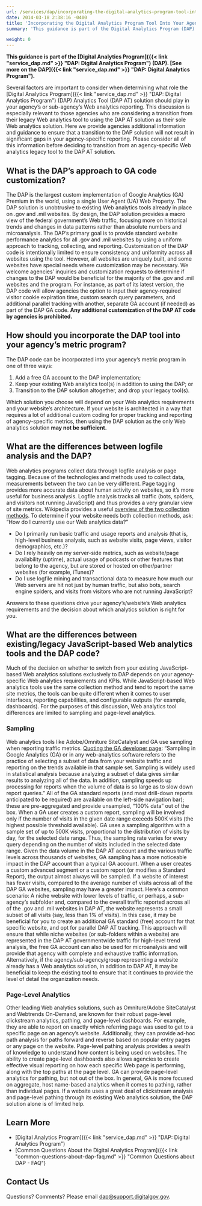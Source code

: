 ```yaml
---
url: /services/dap/incorporating-the-digital-analytics-program-tool-into-your-agencys-metric-program/
date: 2014-03-18 2:38:16 -0400
title: 'Incorporating the Digital Analytics Program Tool Into Your Agency&#8217;s Metric Program'
summary: 'This guidance is part of the Digital Analytics Program (DAP). See more on the DAP. Several factors are important to consider when determining what role the Digital Analytics Program (DAP) Analytics Tool (DAP AT) solution should play in your agency&rsquo;s or sub-agency&rsquo;s Web analytics reporting. This discussion is especially relevant to those agencies who are considering a transition from their legacy Web analytics tool to'

weight: 0
---
```


**This guidance is part of the [Digital Analytics Program]({{< link "service_dap.md" >}} "DAP: Digital Analytics Program") (DAP). [See more on the DAP]({{< link "service_dap.md" >}} "DAP: Digital Analytics Program").**

Several factors are important to consider when determining what role the [Digital Analytics Program]({{< link "service_dap.md" >}} "DAP: Digital Analytics Program") (DAP) Analytics Tool (DAP AT) solution should play in your agency’s or sub-agency’s Web analytics reporting. This discussion is especially relevant to those agencies who are considering a transition from their legacy Web analytics tool to using the DAP AT solution as their sole Web analytics solution. Here we provide agencies additional information and guidance to ensure that a transition to the DAP solution will not result in significant gaps in your agency-specific reporting. Please consider all of this information before deciding to transition from an agency-specific Web analytics legacy tool to the DAP AT solution.

## What is the DAP’s approach to GA code customization?

The DAP is the largest custom implementation of Google Analytics (GA) Premium in the world, using a single User Agent (UA) Web Property. The DAP solution is unobtrusive to existing Web analytics tools already in place on .gov and .mil websites. By design, the DAP solution provides a macro view of the federal government&#8217;s Web traffic, focusing more on historical trends and changes in data patterns rather than absolute numbers and microanalysis. The DAP’s primary goal is to provide standard website performance analytics for all .gov and .mil websites by using a uniform approach to tracking, collecting, and reporting. Customization of the DAP code is intentionally limited to ensure consistency and uniformity across all websites using the tool. However, all websites are uniquely built, and some websites have special needs where customization may be necessary. We welcome agencies’ inquiries and customization requests to determine if changes to the DAP would be beneficial for the majority of the .gov and .mil websites and the program. For instance, as part of its latest version, the DAP code will allow agencies the option to input their agency-required visitor cookie expiration time, custom search query parameters, and additional parallel tracking with another, separate GA account (if needed) as part of the DAP GA code. **Any additional customization of the DAP AT code by agencies is prohibited.**

## How should you incorporate the DAP tool into your agency&#8217;s metric program?

The DAP code can be incorporated into your agency&#8217;s metric program in one of three ways:

  1. Add a free GA account to the DAP implementation;
  2. Keep your existing Web analytics tool(s) in addition to using the DAP; or
  3. Transition to the DAP solution altogether, and drop your legacy tool(s).

Which solution you choose will depend on your Web analytics requirements and your website&#8217;s architecture. If your website is architected in a way that requires a lot of additional custom coding for proper tracking and reporting of agency-specific metrics, then using the DAP solution as the only Web analytics solution **may not be sufficient.**

## What are the differences between logfile analysis and the DAP?

Web analytics programs collect data through logfile analysis or page tagging. Because of the technologies and methods used to collect data, measurements between the two can be very different. Page tagging provides more accurate data about human activity on websites, so it’s more useful for business analysis. Logfile analysis tracks all traffic (bots, spiders, and visitors not running JavaScript) and thus provides a very granular view of site metrics. Wikipedia provides a useful [overview of the two collection methods](http://en.wikipedia.org/wiki/Web_analytics). To determine if your website needs both collection methods, ask:  “How do I currently use our Web analytics data?”

  * Do I primarily run basic traffic and usage reports and analysis (that is, high-level business analysis, such as website visits, page views, visitor demographics, etc.)?
  * Do I rely heavily on my server-side metrics, such as website/page availability (uptime), actual usage of podcasts or other features that belong to the agency, but are stored or hosted on other/partner websites (for example, iTunes)?
  * Do I use logfile mining and transactional data to measure how much our Web servers are hit not just by human traffic, but also bots, search engine spiders, and visits from visitors who are not running JavaScript?

Answers to these questions drive your agency’s/website’s Web analytics requirements and the decision about which analytics solution is right for you.

## What are the differences between existing/legacy JavaScript-based Web analytics tools and the DAP code?

Much of the decision on whether to switch from your existing JavaScript-based Web analytics solutions exclusively to DAP depends on your agency-specific Web analytics requirements and KPIs. While JavaScript-based Web analytics tools use the same collection method and tend to report the same site metrics, the tools can be quite different when it comes to user interfaces, reporting capabilities, and configurable outputs (for example, dashboards). For the purposes of this discussion, Web analytics tool differences are limited to sampling and page-level analytics.

### Sampling

Web analytics tools like Adobe/Omniture SiteCatalyst and GA use sampling when reporting traffic metrics. [Quoting the GA developer page](https://support.google.com/analytics/answer/2637192?hl=en): &#8220;Sampling in Google Analytics (GA) or in any web-analytics software refers to the practice of selecting a subset of data from your website traffic and reporting on the trends available in that sample set. Sampling is widely used in statistical analysis because analyzing a subset of data gives similar results to analyzing all of the data. In addition, sampling speeds up processing for reports when the volume of data is so large as to slow down report queries.&#8221; All of the GA standard reports (and most drill-down reports anticipated to be required) are available on the left-side navigation bar); these are pre-aggregated and provide unsampled, &#8220;100% data&#8221; out of the box. When a GA user creates a custom report, sampling will be involved only if the number of visits in the given date range exceeds 500K visits (the highest possible threshold available). GA uses a sampling algorithm with a sample set of up to 500K visits, proportional to the distribution of visits by day, for the selected date range. Thus, the sampling rate varies for every query depending on the number of visits included in the selected date range. Given the data volume in the DAP AT account and the various traffic levels across thousands of websites, GA sampling has a more noticeable impact in the DAP account than a typical GA account. When a user creates a custom advanced segment or a custom report (or modifies a Standard Report), the output almost always will be sampled. If a website of interest has fewer visits, compared to the average number of visits across all of the DAP GA websites, sampling may have a greater impact. Here&#8217;s a common scenario: A niche website with lower levels of traffic, or perhaps, a sub-agency’s subfolder and, compared to the overall traffic reported across all of the .gov and .mil websites in DAP AT, the website represents a small subset of all visits (say, less than 1% of visits). In this case, it may be beneficial for you to create an additional GA standard (free) account for that specific website, and opt for parallel DAP AT tracking. This approach will ensure that while niche websites (or sub-folders within a website) are represented in the DAP AT governmentwide traffic for high-level trend analysis, the free GA account can also be used for microanalysis and will provide that agency with complete and exhaustive traffic information. Alternatively, if the agency/sub-agency/group representing a website already has a Web analytics solution, in addition to DAP AT, it may be beneficial to keep the existing tool to ensure that it continues to provide the level of detail the organization needs.

### Page-Level Analytics

Other leading Web analytics solutions, such as Omniture/Adobe SiteCatalyst and Webtrends On-Demand, are known for their robust page-level clickstream analytics, pathing, and page-level dashboards. For example, they are able to report on exactly which referring page was used to get to a specific page on an agency’s website. Additionally, they can provide ad-hoc path analysis for paths forward and reverse based on popular entry pages or any page on the website. Page-level pathing analysis provides a wealth of knowledge to understand how content is being used on websites. The ability to create page-level dashboards also allows agencies to create effective visual reporting on how each specific Web page is performing, along with the top paths at the page level. GA can provide page-level analytics for pathing, but not out of the box. In general, GA is more focused on aggregate, host name-based analytics when it comes to pathing, rather than individual pages. If a website uses a great deal of clickstream analysis and page-level pathing through its existing Web analytics solution, the DAP solution alone is of limited help.

## Learn More

  * [Digital Analytics Program]({{< link "service_dap.md" >}} "DAP: Digital Analytics Program")
  * [Common Questions About the Digital Analytics Program]({{< link "common-questions-about-dap-faq.md" >}} "Common Questions about DAP - FAQ")

## Contact Us

Questions? Comments? Please email <dap@support.digitalgov.gov>.
